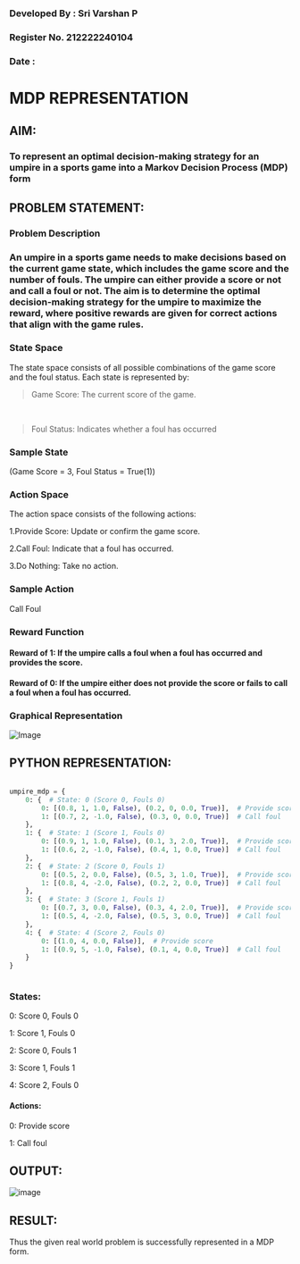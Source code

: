 ### Developed By : Sri Varshan P

### Register No. 212222240104

### Date : 

# MDP REPRESENTATION

## AIM:

### To represent an optimal decision-making strategy for an umpire in a sports game into a Markov Decision Process (MDP) form

## PROBLEM STATEMENT:

### Problem Description

### An umpire in a sports game needs to make decisions based on the current game state, which includes the game score and the number of fouls. The umpire can either provide a score or not and call a foul or not. The aim is to determine the optimal decision-making strategy for the umpire to maximize the reward, where positive rewards are given for correct actions that align with the game rules.

### State Space

The state space consists of all possible combinations of the game score and the foul status. Each state is represented by:

> Game Score: The current score of the game.
<br>

> Foul Status: Indicates whether a foul has occurred

### Sample State

(Game Score = 3, Foul Status = True(1))

### Action Space
The action space consists of the following actions:

1.Provide Score: Update or confirm the game score.

2.Call Foul: Indicate that a foul has occurred.

3.Do Nothing: Take no action.

### Sample Action

Call Foul

### Reward Function

#### Reward of 1: If the umpire calls a foul when a foul has occurred and provides the score.

#### Reward of 0: If the umpire either does not provide the score or fails to call a foul when a foul has occurred.




### Graphical Representation


![Image](https://github.com/user-attachments/assets/264f5588-f2f4-483b-a674-be54de681f6e)




## PYTHON REPRESENTATION:
```py

umpire_mdp = {
    0: {  # State: 0 (Score 0, Fouls 0)
        0: [(0.8, 1, 1.0, False), (0.2, 0, 0.0, True)],  # Provide score
        1: [(0.7, 2, -1.0, False), (0.3, 0, 0.0, True)]  # Call foul
    },
    1: {  # State: 1 (Score 1, Fouls 0)
        0: [(0.9, 1, 1.0, False), (0.1, 3, 2.0, True)],  # Provide score
        1: [(0.6, 2, -1.0, False), (0.4, 1, 0.0, True)]  # Call foul
    },
    2: {  # State: 2 (Score 0, Fouls 1)
        0: [(0.5, 2, 0.0, False), (0.5, 3, 1.0, True)],  # Provide score
        1: [(0.8, 4, -2.0, False), (0.2, 2, 0.0, True)]  # Call foul
    },
    3: {  # State: 3 (Score 1, Fouls 1)
        0: [(0.7, 3, 0.0, False), (0.3, 4, 2.0, True)],  # Provide score
        1: [(0.5, 4, -2.0, False), (0.5, 3, 0.0, True)]  # Call foul
    },
    4: {  # State: 4 (Score 2, Fouls 0)
        0: [(1.0, 4, 0.0, False)],  # Provide score
        1: [(0.9, 5, -1.0, False), (0.1, 4, 0.0, True)]  # Call foul
    }
}



```

### States:

0: Score 0, Fouls 0

1: Score 1, Fouls 0

2: Score 0, Fouls 1

3: Score 1, Fouls 1

4: Score 2, Fouls 0


#### Actions:

0: Provide score

1: Call foul


## OUTPUT:


![image](https://github.com/user-attachments/assets/0bcb28b9-49e2-482a-924f-44df97071dca)



## RESULT:

Thus the given real world problem is successfully represented in a MDP form.
